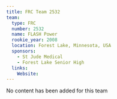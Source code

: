```yaml
---
title: FRC Team 2532
team:
  type: FRC
  number: 2532
  name: FLASH Power
  rookie_year: 2008
  location: Forest Lake, Minnesota, USA
  sponsors:
    - St Jude Medical
    - Forest Lake Senior High
  links:
    Website: 
---
```

No content has been added for this team